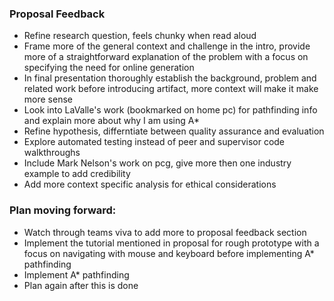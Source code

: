 ### Proposal Feedback ### 

- Refine research question, feels chunky when read aloud
- Frame more of the general context and challenge in the intro, provide more of a straightforward explanation of the problem with a focus on specifying the need for online generation
- In final presentation thoroughly establish the background, problem and related work before introducing artifact, more context will make it make more sense
- Look into LaValle's work (bookmarked on home pc) for pathfinding info and explain more about why I am using A*
- Refine hypothesis, differntiate between quality assurance and evaluation
- Explore automated testing instead of peer and supervisor code walkthroughs
- Include Mark Nelson's work on pcg, give more then one industry example to add credibility
- Add more context specific analysis for ethical considerations


### Plan moving forward:

- Watch through teams viva to add more to proposal feedback section
- Implement the tutorial mentioned in proposal for rough prototype with a focus on navigating with mouse and keyboard before implementing A* pathfinding
- Implement A* pathfinding
- Plan again after this is done
